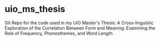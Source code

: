 # uio_ms_thesis
Git Repo for the code used in my UiO Master's Thesis: A Cross-linguistic Exploration of the Correlation Between Form and Meaning: Examining the Role of Frequency, Phonesthemes, and Word Length
